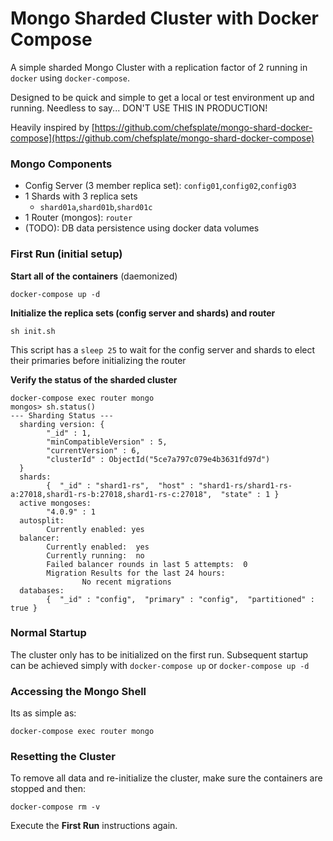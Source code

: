 # Mongo Sharded Cluster with Docker Compose

A simple sharded Mongo Cluster with a replication factor of 2 running in `docker` using `docker-compose`.

Designed to be quick and simple to get a local or test environment up and running. Needless to say... DON'T USE THIS IN PRODUCTION!

Heavily inspired by [https://github.com/chefsplate/mongo-shard-docker-compose](https://github.com/chefsplate/mongo-shard-docker-compose)

### Mongo Components

- Config Server (3 member replica set): `config01`,`config02`,`config03`
- 1 Shards with 3 replica sets
  - `shard01a`,`shard01b`,`shard01c`
- 1 Router (mongos): `router`
- (TODO): DB data persistence using docker data volumes

### First Run (initial setup)

**Start all of the containers** (daemonized)

```
docker-compose up -d
```

**Initialize the replica sets (config server and shards) and router**

```
sh init.sh
```

This script has a `sleep 25` to wait for the config server and shards to elect their primaries before initializing the router

**Verify the status of the sharded cluster**

```
docker-compose exec router mongo
mongos> sh.status()
--- Sharding Status ---
  sharding version: {
        "_id" : 1,
        "minCompatibleVersion" : 5,
        "currentVersion" : 6,
        "clusterId" : ObjectId("5ce7a797c079e4b3631fd97d")
  }
  shards:
        {  "_id" : "shard1-rs",  "host" : "shard1-rs/shard1-rs-a:27018,shard1-rs-b:27018,shard1-rs-c:27018",  "state" : 1 }
  active mongoses:
        "4.0.9" : 1
  autosplit:
        Currently enabled: yes
  balancer:
        Currently enabled:  yes
        Currently running:  no
        Failed balancer rounds in last 5 attempts:  0
        Migration Results for the last 24 hours:
                No recent migrations
  databases:
        {  "_id" : "config",  "primary" : "config",  "partitioned" : true }
```

### Normal Startup

The cluster only has to be initialized on the first run. Subsequent startup
can be achieved simply with `docker-compose up` or `docker-compose up -d`

### Accessing the Mongo Shell

Its as simple as:

```
docker-compose exec router mongo
```

### Resetting the Cluster

To remove all data and re-initialize the cluster, make sure the containers are
stopped and then:

```
docker-compose rm -v
```

Execute the **First Run** instructions again.
